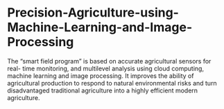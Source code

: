 # Precision-Agriculture-using-Machine-Learning-and-Image-Processing
The “smart field program” is based on accurate agricultural sensors for real-
time monitoring, and multilevel analysis using cloud computing, machine
learning and image processing. It improves the ability of agricultural
production to respond to natural environmental risks and turn
disadvantaged traditional agriculture into a highly efficient modern
agriculture.
